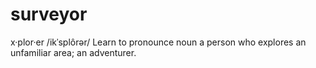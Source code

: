 # surveyor

x·plor·er
/ikˈsplôrər/
Learn to pronounce
noun
a person who explores an unfamiliar area; an adventurer.
